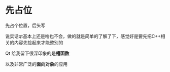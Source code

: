 # 先占位
先占个位置，后头写

说实话qt基本上还是啥也不会，做的就是简单的了解了下，感觉好是要先把C++相关的内容先捡起来才能整别的

Qt 给我留下很深印象的是**槽函数**

以及非常广泛的**面向对象**的应用